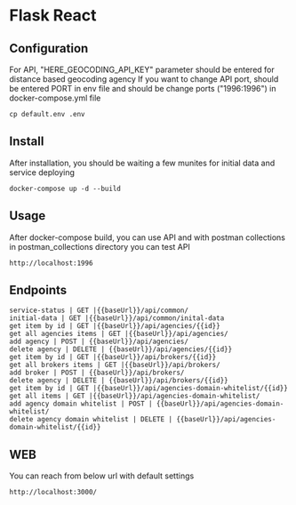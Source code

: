 # Flask React

Configuration
---
For API, "HERE_GEOCODING_API_KEY" parameter should be entered for distance based geocoding agency
If you want to change API port, should be entered PORT in env file and should be change ports ("1996:1996") in docker-compose.yml file
    
    cp default.env .env
    
Install
----
After installation, you should be waiting a few munites for initial data and service deploying

    docker-compose up -d --build

Usage
---
After docker-compose build, you can use API and with postman collections in postman_collections directory you can test API

    http://localhost:1996

Endpoints
---
    service-status | GET |{{baseUrl}}/api/common/
    initial-data | GET |{{baseUrl}}/api/common/inital-data
    get item by id | GET |{{baseUrl}}/api/agencies/{{id}}
    get all agencies items | GET |{{baseUrl}}/api/agencies/
    add agency | POST | {{baseUrl}}/api/agencies/
    delete agency | DELETE | {{baseUrl}}/api/agencies/{{id}}
    get item by id | GET |{{baseUrl}}/api/brokers/{{id}}
    get all brokers items | GET |{{baseUrl}}/api/brokers/
    add broker | POST | {{baseUrl}}/api/brokers/
    delete agency | DELETE | {{baseUrl}}/api/brokers/{{id}}
    get item by id | GET |{{baseUrl}}/api/agencies-domain-whitelist/{{id}}
    get all items | GET |{{baseUrl}}/api/agencies-domain-whitelist/
    add agency domain whitelist | POST | {{baseUrl}}/api/agencies-domain-whitelist/
    delete agency domain whitelist | DELETE | {{baseUrl}}/api/agencies-domain-whitelist/{{id}}

WEB
---
You can reach from below url with default settings

    http://localhost:3000/

